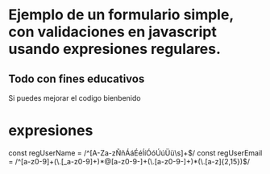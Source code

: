 # Ejemplo de un formulario simple, con validaciones en javascript usando expresiones regulares.

## Todo con fines educativos

Si puedes mejorar el codigo bienbenido

# expresiones

const regUserName = /^[A-Za-zÑñÁáÉéÍíÓóÚúÜü\s]+$/ 
const regUserEmail = /^[a-z0-9]+(\.[_a-z0-9]+)*@[a-z0-9-]+(\.[a-z0-9-]+)*(\.[a-z]{2,15})$/
